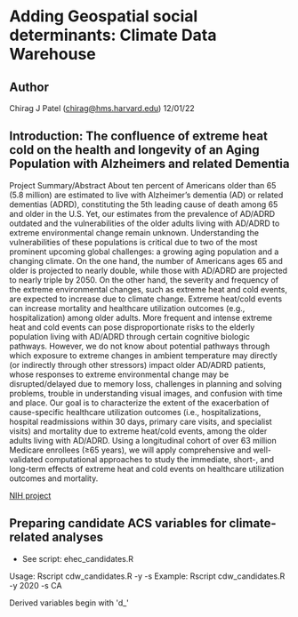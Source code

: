 # Adding Geospatial social determinants: Climate Data Warehouse

## Author

Chirag J Patel (chirag@hms.harvard.edu)
12/01/22

## Introduction: The confluence of extreme heat cold on the health and longevity of an Aging Population with Alzheimers and related Dementia

Project Summary/Abstract About ten percent of Americans older than 65 (5.8 million) are estimated to live with Alzheimer’s dementia (AD) or related dementias (ADRD), constituting the 5th leading cause of death among 65 and older in the U.S. Yet, our estimates from the prevalence of AD/ADRD outdated and the vulnerabilities of the older adults living with AD/ADRD to extreme environmental change remain unknown. Understanding the vulnerabilities of these populations is critical due to two of the most prominent upcoming global challenges: a growing aging population and a changing climate. On the one hand, the number of Americans ages 65 and older is projected to nearly double, while those with AD/ADRD are projected to nearly triple by 2050. On the other hand, the severity and frequency of the extreme environmental changes, such as extreme heat and cold events, are expected to increase due to climate change. Extreme heat/cold events can increase mortality and healthcare utilization outcomes (e.g., hospitalization) among older adults. More frequent and intense extreme heat and cold events can pose disproportionate risks to the elderly population living with AD/ADRD through certain cognitive biologic pathways. However, we do not know about potential pathways through which exposure to extreme changes in ambient temperature may directly (or indirectly through other stressors) impact older AD/ADRD patients, whose responses to extreme environmental change may be disrupted/delayed due to memory loss, challenges in planning and solving problems, trouble in understanding visual images, and confusion with time and place. Our goal is to characterize the extent of the exacerbation of cause-specific healthcare utilization outcomes (i.e., hospitalizations, hospital readmissions within 30 days, primary care visits, and specialist visits) and mortality due to extreme heat/cold events, among the older adults living with AD/ADRD. Using a longitudinal cohort of over 63 million Medicare enrollees (≥65 years), we will apply comprehensive and well-validated computational approaches to study the immediate, short-, and long-term effects of extreme heat and cold events on healthcare utilization outcomes and mortality. 

[NIH project](https://reporter.nih.gov/search/zDlE7cswwk2lQCp1bgIQLw/project-details/10448053)



## Preparing candidate ACS variables for climate-related analyses

- See script: ehec_candidates.R

Usage:
Rscript cdw_candidates.R -y <year> -s <state>
Example:
Rscript cdw_candidates.R -y 2020 -s CA

Derived variables begin with 'd_'


